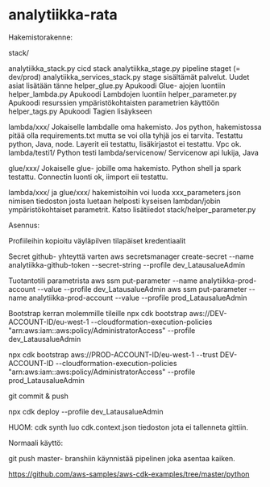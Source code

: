 # analytiikka-rata



Hakemistorakenne:

stack/

analytiikka_stack.py  cicd stack
analytiikka_stage.py  pipeline staget (= dev/prod)
analytiikka_services_stack.py  stage sisältämät palvelut. Uudet asiat lisätään tänne
helper_glue.py  Apukoodi Glue- ajojen luontiin
helper_lambda.py  Apukoodi Lambdojen luontiin
helper_parameter.py  Apukoodi resurssien ympäristökohtaisten parametrien käyttöön
helper_tags.py  Apukoodi Tagien lisäykseen

lambda/xxx/  Jokaiselle lambdalle oma hakemisto. Jos python, hakemistossa pitää olla requirements.txt mutta se voi olla tyhjä jos ei tarvita. Testattu python, Java, node. Layerit eii testattu, lisäkirjastot ei testattu. Vpc ok.
lambda/testi1/  Python testi
lambda/servicenow/  Servicenow api lukija, Java

glue/xxx/  Jokaiselle glue- jobille oma hakemisto. Python shell ja spark testattu. Connectin luonti ok, iimport eii testattu.

lambda/xxx/ ja glue/xxx/ hakemistoihin voi luoda xxx_parameters.json nimisen tiedoston josta luetaan helposti kyseisen lambdan/jobin ympäristökohtaiset parametrit.
Katso lisätiiedot stack/helper_parameter.py



Asennus:

Profiileihin kopioitu väyläpilven tilapäiset kredentiaalit

Secret github- yhteyttä varten
aws secretsmanager create-secret --name analytiikka-github-token --secret-string <github token> --profile dev_LatausalueAdmin

Tuotantotili parametrista
aws ssm put-parameter --name analytiikka-prod-account --value <prod account id> --profile dev_LatausalueAdmin
aws ssm put-parameter --name analytiikka-prod-account --value <prod account id> --profile prod_LatausalueAdmin

Bootstrap kerran molemmille tileille
npx cdk bootstrap aws://DEV-ACCOUNT-ID/eu-west-1 --cloudformation-execution-policies "arn:aws:iam::aws:policy/AdministratorAccess" --profile dev_LatausalueAdmin

npx cdk bootstrap aws://PROD-ACCOUNT-ID/eu-west-1 --trust DEV-ACCOUNT-ID --cloudformation-execution-policies "arn:aws:iam::aws:policy/AdministratorAccess" --profile prod_LatausalueAdmin

git commit &  push

npx cdk deploy --profile dev_LatausalueAdmin



HUOM: cdk synth luo cdk.context.json tiedoston jota ei tallenneta gittiin.


Normaali käyttö:

git push master- branshiin käynnistää pipelinen joka asentaa kaiken.



https://github.com/aws-samples/aws-cdk-examples/tree/master/python

